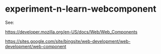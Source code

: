 # experiment-n-learn-webcomponent

See:

https://developer.mozilla.org/en-US/docs/Web/Web_Components

https://sites.google.com/site/bingsite/web-development/web-development/web-component
